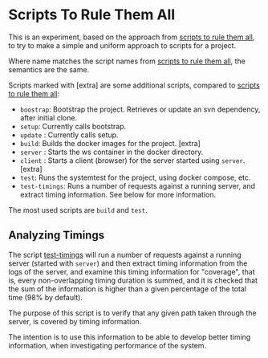 # Scripts To Rule Them All

This is an experiment, based on the approach from [scripts to rule them all](https://github.com/github/scripts-to-rule-them-all), to
try to make a simple and uniform approach to scripts for a project.

Where name matches the script names from [scripts to rule them all](https://github.com/github/scripts-to-rule-them-all), 
the semantics are the same.

Scripts marked with [extra] are some additional scripts, compared to [scripts to rule them all](https://github.com/github/scripts-to-rule-them-all):

* `boostrap`: Bootstrap the project. Retrieves or update an svn dependency, after initial clone.
* `setup`: Currently calls bootstrap.
* `update` : Currently calls setup.
* `build`: Builds the docker images for the project. [extra]
* `server` : Starts the ws container in the docker directory.
* `client` : Starts a client (browser) for the server started using `server`. [extra]
* `test`: Runs the systemtest for the project, using docker compose, etc.
* `test-timings`: Runs a number of requests against a running server, and extract timing information. See below for more information.

The most used scripts are `build` and `test`.

## Analyzing Timings

The script [test-timings](test-timings) will run a number of requests against
a running server (started with `server`) and then extract timing information 
from the logs of the server, and examine this timing information for "coverage", that
is, every non-overlapping timing duration is summed, and it is checked that 
the sum of the information is higher than a given percentage of the total time (98% by default).

The purpose of this script is to verify that any given path taken through the 
server, is covered by timing information. 

The intention is to use this information to be able to develop better timing information, 
when investigating performance of the system.
